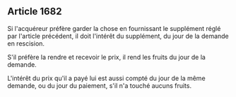Article 1682
----
Si l'acquéreur préfère garder la chose en fournissant le supplément réglé par
l'article précédent, il doit l'intérêt du supplément, du jour de la demande en
rescision.

S'il préfère la rendre et recevoir le prix, il rend les fruits du jour de la
demande.

L'intérêt du prix qu'il a payé lui est aussi compté du jour de la même demande,
ou du jour du paiement, s'il n'a touché aucuns fruits.
